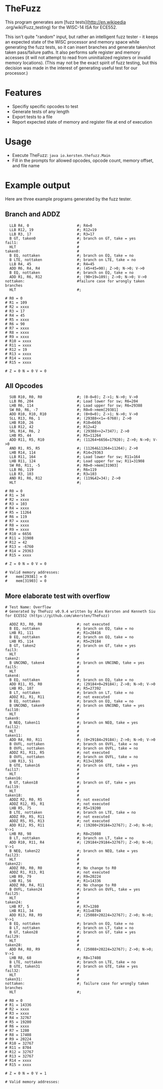 # TheFuzz
This program generates asm [fuzz tests](http://en.wikipedia
.org/wiki/Fuzz_testing) for the WISC-14 ISA for ECE552.

This isn't quite "random" input, but rather an intelligent fuzz tester - it
keeps an expected state of the WISC processor and memory space while
generating the fuzz tests, so it can insert branches and generate taken/not
taken pass/failure paths. It also performs safe register and memory accesses
(it will not attempt to read from uninitialized registers or invalid memory
locations). (This may not be the exact spirit of fuzz testing,
but this decision was made in the interest of generating useful test for our
processor.)

# Features
* Specifiy specific opcodes to test
* Generate tests of any length
* Export tests to a file
* Report expected state of memory and register file at end of execution

# Usage
* Execute TheFuzz: `java io.kersten.thefuzz.Main`
* Fill in the prompts for allowed opcodes, opcode count, memory offset,
and file name

# Example output
Here are three example programs generated by the fuzz tester.

## Branch and ADDZ

      LLB R4, 0                      #; R4=0
      LLB R12, 19                    #; R12=19
      LLB R3, 17                     #; R3=17
      B GT, taken0                   #; branch on GT, take = yes
    fail1:                           #
      HLT                            #
    taken0:                          #
      B EQ, nottaken                 #; branch on EQ, take = no
      B LTE, nottaken                #; branch on LTE, take = no
      LLB R4, 45                     #; R4=45
      ADD R6, R4, R4                 #; (45+45=90); Z->0; N->0; V->0
      B EQ, nottaken                 #; branch on EQ, take = no
      ADD R1, R6, R12                #; (90+19=109); Z->0; N->0; V->0
    nottaken:                        #failure case for wrongly taken branches
      HLT                            #;

    # R0 = 0
    # R1 = 109
    # R2 = xxxx
    # R3 = 17
    # R4 = 45
    # R5 = xxxx
    # R6 = 90
    # R7 = xxxx
    # R8 = xxxx
    # R9 = xxxx
    # R10 = xxxx
    # R11 = xxxx
    # R12 = 19
    # R13 = xxxx
    # R14 = xxxx
    # R15 = xxxx

    # Z = 0 N = 0 V = 0

## All Opcodes

      SUB R10, R0, R0                #; (0-0=0); Z->1; N->0; V->0
      LLB R6, 204                    #; Load lower for sw; R6=204
      LHB R6, 114                    #; Load upper for sw; R6=29388
      SW R0, R6, -7                  #; R0=0->mem[29381]
      ADD R10, R10, R10              #; (0+0=0); Z->1; N->0; V->0
      SLL R13, R6, 1                 #; (29388<<1=-6760); Z->0
      LHB R10, 26                    #; R10=6656
      LLB R12, 42                    #; R12=42
      SRL R14, R6, 2                 #; (29388>>2=7347); Z->0
      LHB R5, 44                     #; R5=11264
      ADD R11, R5, R10               #; (11264+6656=17920); Z->0; N->0; V->0
      AND R1, R5, R5                 #; (11264&11264=11264); Z->0
      LHB R14, 114                   #; R14=29363
      LLB R11, 164                   #; Load lower for sw; R11=164
      LHB R11, 124                   #; Load upper for sw; R11=31908
      SW R0, R11, -5                 #; R0=0->mem[31903]
      LLB R6, 119                    #; R6=119
      LLB R3, 103                    #; R3=103
      AND R1, R6, R12                #; (119&42=34); Z->0
      HLT                            #;

    # R0 = 0
    # R1 = 34
    # R2 = xxxx
    # R3 = 103
    # R4 = xxxx
    # R5 = 11264
    # R6 = 119
    # R7 = xxxx
    # R8 = xxxx
    # R9 = xxxx
    # R10 = 6656
    # R11 = 31908
    # R12 = 42
    # R13 = -6760
    # R14 = 29363
    # R15 = xxxx

    # Z = 0 N = 0 V = 0

    # Valid memory addresses:
    #    mem[29381] = 0
    #    mem[31903] = 0

## More elaborate test with overflow

    # Test Name: Overflow
    # Generated by TheFuzz v0.9.4 written by Alex Kersten and Kenneth Siu for ECE552 (https://github.com/akersten/TheFuzz)

      ADDZ R3, R0, R0                #; not executed
      B EQ, nottaken                 #; branch on EQ, take = no
      LHB R1, 111                    #; R1=28416
      B EQ, nottaken                 #; branch on EQ, take = no
      LHB R5, 114                    #; R5=29184
      B GT, taken2                   #; branch on GT, take = yes
    fail3:                           #
      HLT                            #
    taken2:                          #
      B UNCOND, taken4               #; branch on UNCOND, take = yes
    fail5:                           #
      HLT                            #
    taken4:                          #
      B EQ, nottaken                 #; branch on EQ, take = no
      ADD R11, R5, R0                #; (29184+0=29184); Z->0; N->0; V->0
      LHB R5, 107                    #; R5=27392
      B LT, nottaken                 #; branch on LT, take = no
      ADDZ R1, R1, R11               #; not executed
      B EQ, nottaken                 #; branch on EQ, take = no
      B UNCOND, taken9               #; branch on UNCOND, take = yes
    fail10:                          #
      HLT                            #
    taken9:                          #
      B NEQ, taken11                 #; branch on NEQ, take = yes
    fail12:                          #
      HLT                            #
    taken11:                         #
      ADD R4, R0, R11                #; (0+29184=29184); Z->0; N->0; V->0
      B OVFL, nottaken               #; branch on OVFL, take = no
      B OVFL, nottaken               #; branch on OVFL, take = no
      ADDZ R1, R11, R5               #; not executed
      B OVFL, nottaken               #; branch on OVFL, take = no
      LHB R13, 51                    #; R13=13056
      B GTE, taken16                 #; branch on GTE, take = yes
    fail17:                          #
      HLT                            #
    taken16:                         #
      B GT, taken18                  #; branch on GT, take = yes
    fail19:                          #
      HLT                            #
    taken18:                         #
      ADDZ R2, R0, R5                #; not executed
      ADDZ R12, R5, R1               #; not executed
      LHB R5, 75                     #; R5=19200
      B LTE, nottaken                #; branch on LTE, take = no
      ADDZ R9, R5, R11               #; not executed
      ADDZ R5, R5, R13               #; not executed
      ADD R12, R5, R11               #; (19200+29184=32767); Z->0; N->0; V->1
      LHB R8, 98                     #; R8=25088
      B LT, nottaken                 #; branch on LT, take = no
      ADD R10, R11, R4               #; (29184+29184=32767); Z->0; N->0; V->1
      B NEQ, taken22                 #; branch on NEQ, take = yes
    fail23:                          #
      HLT                            #
    taken22:                         #
      ADDZ R0, R0, R0                #; No change to R0
      ADDZ R1, R13, R1               #; not executed
      LHB R9, 79                     #; R9=20224
      LHB R1, 56                     #; R1=14336
      ADDZ R0, R4, R11               #; No change to R0
      B OVFL, taken24                #; branch on OVFL, take = yes
    fail25:                          #
      HLT                            #
    taken24:                         #
      LHB R7, 5                      #; R7=1280
      LHB R11, 34                    #; R11=8704
      ADD R13, R8, R9                #; (25088+20224=32767); Z->0; N->0; V->1
      B EQ, nottaken                 #; branch on EQ, take = no
      B LT, nottaken                 #; branch on LT, take = no
      B GT, taken28                  #; branch on GT, take = yes
    fail29:                          #
      HLT                            #
    taken28:                         #
      ADD R4, R8, R9                 #; (25088+20224=32767); Z->0; N->0; V->1
      LHB R8, 68                     #; R8=17408
      B LTE, nottaken                #; branch on LTE, take = no
      B GTE, taken31                 #; branch on GTE, take = yes
    fail32:                          #
      HLT                            #
    taken31:                         #
    nottaken:                        #; failure case for wrongly taken branches
      HLT                            #;

    # R0 = 0
    # R1 = 14336
    # R2 = xxxx
    # R3 = xxxx
    # R4 = 32767
    # R5 = 19200
    # R6 = xxxx
    # R7 = 1280
    # R8 = 17408
    # R9 = 20224
    # R10 = 32767
    # R11 = 8704
    # R12 = 32767
    # R13 = 32767
    # R14 = xxxx
    # R15 = xxxx

    # Z = 0 N = 0 V = 1

    # Valid memory addresses:
